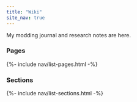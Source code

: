 ```yaml
---
title: "Wiki"
site_nav: true
---
```


My modding journal and research notes are here.

<h3>Pages</h3>
{%- include nav/list-pages.html -%}

<h3>Sections</h3>
{%- include nav/list-sections.html -%}
